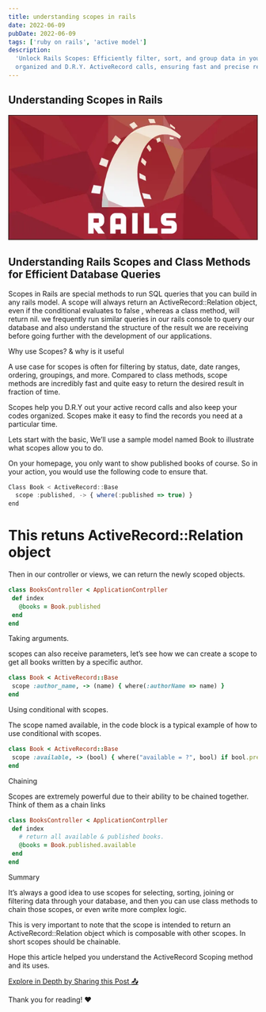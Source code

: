 ```yaml
---
title: understanding scopes in rails
date: 2022-06-09
pubDate: 2022-06-09
tags: ['ruby on rails', 'active model']
description:
  'Unlock Rails Scopes: Efficiently filter, sort, and group data in your application. Use scopes for
  organized and D.R.Y. ActiveRecord calls, ensuring fast and precise results.'
---
```


## Understanding Scopes in Rails

![Alt text](/images/understanding-scopes-in-rails.png)

## Understanding Rails Scopes and Class Methods for Efficient Database Queries

Scopes in Rails are special methods to run SQL queries that you can build in any rails model. A
scope will always return an ActiveRecord::Relation object, even if the conditional evaluates to
false , whereas a class method, will return nil. we frequently run similar queries in our rails
console to query our database and also understand the structure of the result we are receiving
before going further with the development of our applications.

Why use Scopes? & why is it useful

A use case for scopes is often for filtering by status, date, date ranges, ordering, groupings, and
more. Compared to class methods, scope methods are incredibly fast and quite easy to return the
desired result in fraction of time.

Scopes help you D.R.Y out your active record calls and also keep your codes organized. Scopes make
it easy to find the records you need at a particular time.

Lets start with the basic, We’ll use a sample model named Book to illustrate what scopes allow you
to do.

On your homepage, you only want to show published books of course. So in your action, you would use
the following code to ensure that.

```js
Class Book < ActiveRecord::Base
  scope :published, -> { where(:published => true) }
end
```

# This retuns ActiveRecord::Relation object

Then in our controller or views, we can return the newly scoped objects.

```ruby
class BooksController < ApplicationContrpller
 def index
   @books = Book.published
 end
end
```

Taking arguments.

scopes can also receive parameters, let’s see how we can create a scope to get all books written by
a specific author.

```ruby
class Book < ActiveRecord::Base
 scope :author_name, -> (name) { where(:authorName => name) }
end
```

Using conditional with scopes.

The scope named available, in the code block is a typical example of how to use conditional with
scopes.

```ruby
class Book < ActiveRecord::Base
 scope :available, -> (bool) { where("available = ?", bool) if bool.present? }
end
```

Chaining

Scopes are extremely powerful due to their ability to be chained together. Think of them as a chain
links

```ruby
class BooksController < ApplicationContrpller
 def index
   # return all available & published books.
   @books = Book.published.available
 end
end
```

Summary

It’s always a good idea to use scopes for selecting, sorting, joining or filtering data through your
database, and then you can use class methods to chain those scopes, or even write more complex
logic.

This is very important to note that the scope is intended to return an ActiveRecord::Relation object
which is composable with other scopes. In short scopes should be chainable.

Hope this article helped you understand the ActiveRecord Scoping method and its uses.

[Explore in Depth by Sharing this Post 📤](https://medium.com/@akladyous/ruby-on-rails-scopes-35e3565d8d79)

Thank you for reading! ❤️
